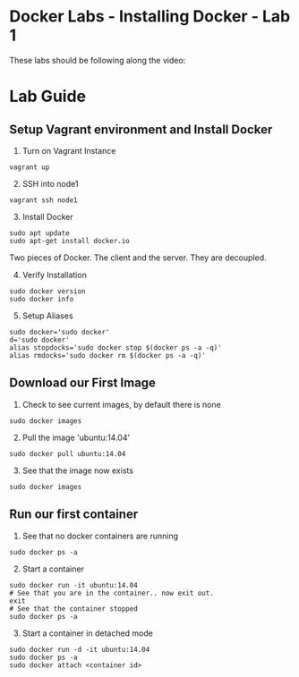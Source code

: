 # Docker Labs - Installing Docker -  Lab 1

These labs should be following along the video:


# Lab Guide

## Setup Vagrant environment and Install Docker


1. Turn on Vagrant Instance
``` shell
vagrant up
```

2. SSH into node1
``` shell
vagrant ssh node1
```

3. Install Docker
``` shell
sudo apt update
sudo apt-get install docker.io
```

Two pieces of Docker. The client and the server. They are decoupled.

4. Verify Installation
``` shell
sudo docker version
sudo docker info
```

5. Setup Aliases
``` shell
sudo docker='sudo docker'
d='sudo docker'
alias stopdocks='sudo docker stop $(docker ps -a -q)'
alias rmdocks='sudo docker rm $(docker ps -a -q)'
```

## Download our First Image
1. Check to see current images, by default there is none

``` shell
sudo docker images
```

2. Pull the image 'ubuntu:14.04'
``` shell
sudo docker pull ubuntu:14.04
```

3. See that the image now exists
``` shell
sudo docker images
```


## Run our first container
1. See that no docker containers are running
``` shell
sudo docker ps -a
```
2. Start a container
``` shell
sudo docker run -it ubuntu:14.04
# See that you are in the container.. now exit out.
exit
# See that the container stopped
sudo docker ps -a
```
3. Start a container in detached mode
``` shell
sudo docker run -d -it ubuntu:14.04
sudo docker ps -a
sudo docker attach <container id>
```
